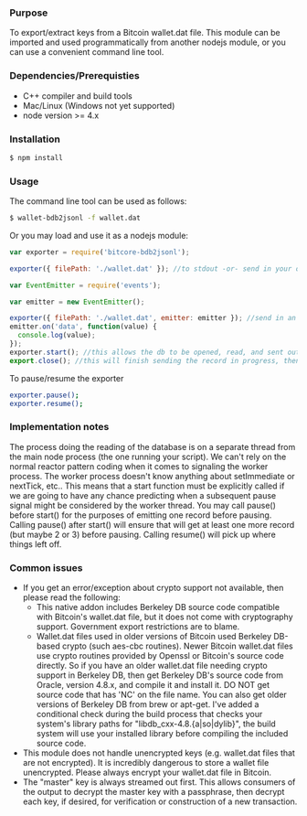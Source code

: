 ### Purpose
To export/extract keys from a Bitcoin wallet.dat file. This module can be imported and used programmatically from another nodejs module, or you can use a convenient command line tool.

### Dependencies/Prerequisties
* C++ compiler and build tools
* Mac/Linux (Windows not yet supported)
* node version >= 4.x

### Installation
```bash
$ npm install
```

### Usage
The command line tool can be used as follows:
```bash
$ wallet-bdb2jsonl -f wallet.dat
```

Or you may load and use it as a nodejs module:
```javascript
var exporter = require('bitcore-bdb2jsonl');

exporter({ filePath: './wallet.dat' }); //to stdout -or- send in your own emitter, just needs to be able to emit a data, close and error signal

var EventEmitter = require('events');

var emitter = new EventEmitter();

exporter({ filePath: './wallet.dat', emitter: emitter }); //send in an emitter
emitter.on('data', function(value) {
  console.log(value);
});
exporter.start(); //this allows the db to be opened, read, and sent out record by record
export.close(); //this will finish sending the record in progress, then close the stream out for good
```

To pause/resume the exporter
```bash
exporter.pause();
exporter.resume();
```
### Implementation notes
The process doing the reading of the database is on a separate thread from the main node process (the one running your script).
We can't rely on the normal reactor pattern coding when it comes to signaling the worker process. The worker process doesn't know anything about setImmediate or nextTick, etc.. This means that a start function must be explicitly called if we are going to have any chance predicting when a subsequent pause signal might be considered by the worker thread. You may call pause() before start() for the purposes of emitting one record before pausing. Calling pause() after start() will ensure that will get at least one more record (but maybe 2 or 3) before pausing. Calling resume() will pick up where things left off.

### Common issues
* If you get an error/exception about crypto support not available, then please read the following:
  * This native addon includes Berkeley DB source code compatible with Bitcoin's wallet.dat file, but it does not come with cryptography support. Government export restrictions are to blame.
  * Wallet.dat files used in older versions of Bitcoin used Berkeley DB-based crypto (such aes-cbc routines). Newer Bitcoin wallet.dat files use crypto routines provided by Openssl or Bitcoin's source code directly. So if you have an older wallet.dat file needing crypto support in Berkeley DB, then get Berkeley DB's source code from Oracle, version 4.8.x, and compile it and install it. DO NOT get source code that has 'NC' on the file name. You can also get older versions of Berkeley DB from brew or apt-get. I've added a conditional check during the build process that checks your system's library paths for "libdb_cxx-4.8.{a|so|dylib}", the build system will use your installed library before compiling the included source code.
* This module does not handle unencrypted keys (e.g. wallet.dat files that are not encrypted). It is incredibly dangerous to store a wallet file unencrypted. Please always encrypt your wallet.dat file in Bitcoin.
* The "master" key is always streamed out first. This allows consumers of the output to decrypt the master key with a passphrase, then decrypt each key, if desired, for verification or construction of a new transaction.
